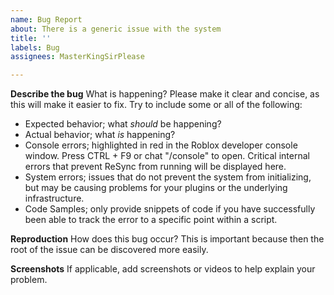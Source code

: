 ```yaml
---
name: Bug Report
about: There is a generic issue with the system
title: ''
labels: Bug
assignees: MasterKingSirPlease

---
```


**Describe the bug**
What is happening? Please make it clear and concise, as this will make it easier to fix. Try to include some or all of the following:
- Expected behavior; what *should* be happening?
- Actual behavior; what *is* happening?
- Console errors; highlighted in red in the Roblox developer console window. Press CTRL + F9 or chat "/console" to open. Critical internal errors that prevent ReSync from running will be displayed here.
- System errors; issues that do not prevent the system from initializing, but may be causing problems for your plugins or the underlying infrastructure.
- Code Samples; only provide snippets of code if you have successfully been able to track the error to a specific point within a script.

**Reproduction**
How does this bug occur? This is important because then the root of the issue can be discovered more easily.

**Screenshots**
If applicable, add screenshots or videos to help explain your problem.
